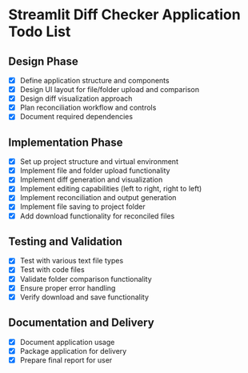# Streamlit Diff Checker Application Todo List

## Design Phase
- [x] Define application structure and components
- [x] Design UI layout for file/folder upload and comparison
- [x] Design diff visualization approach
- [x] Plan reconciliation workflow and controls
- [x] Document required dependencies

## Implementation Phase
- [x] Set up project structure and virtual environment
- [x] Implement file and folder upload functionality
- [x] Implement diff generation and visualization
- [x] Implement editing capabilities (left to right, right to left)
- [x] Implement reconciliation and output generation
- [x] Implement file saving to project folder
- [x] Add download functionality for reconciled files

## Testing and Validation
- [x] Test with various text file types
- [x] Test with code files
- [x] Validate folder comparison functionality
- [x] Ensure proper error handling
- [x] Verify download and save functionality

## Documentation and Delivery
- [x] Document application usage
- [x] Package application for delivery
- [x] Prepare final report for user
